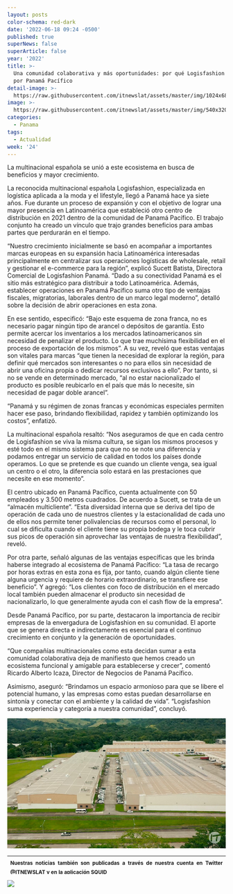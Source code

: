 ```yaml
---
layout: posts
color-schema: red-dark
date: '2022-06-18 09:24 -0500'
published: true
superNews: false
superArticle: false
year: '2022'
title: >-
  Una comunidad colaborativa y más oportunidades: por qué Logisfashion apostó
  por Panamá Pacífico
detail-image: >-
  https://raw.githubusercontent.com/itnewslat/assets/master/img/1024x680/panama-pacifico-g.jpg
image: >-
  https://raw.githubusercontent.com/itnewslat/assets/master/img/540x320/panama-pacifico-p.jpg
categories:
  - Panama
tags:
  - Actualidad
week: '24'
---
```

La multinacional española se unió a este ecosistema en busca de beneficios y mayor crecimiento. 

La reconocida multinacional española Logisfashion, especializada en logística aplicada a la moda y el lifestyle, llegó a Panamá hace ya siete años. Fue durante un proceso de expansión y con el objetivo de lograr una mayor presencia en Latinoamérica que estableció otro centro de distribución en 2021 dentro de la comunidad de Panamá Pacífico. El trabajo conjunto ha creado un vínculo que trajo grandes beneficios para ambas partes que perdurarán en el tiempo.

“Nuestro crecimiento inicialmente se basó en acompañar a importantes marcas europeas en su expansión hacia Latinoamérica interesadas principalmente en centralizar sus operaciones logísticas de wholesale, retail y gestionar el e-commerce para la región”, explicó Sucett Batista, Directora Comercial de Logisfashion Panamá. “Dado a su conectividad Panamá es el sitio más  estratégico para distribuir a todo Latinoamérica. Además, establecer operaciones en Panamá Pacifico suma otro tipo de ventajas fiscales, migratorias, laborales dentro de un marco legal moderno”, detalló sobre la decisión de abrir operaciones en esta zona. 

En ese sentido, especificó: “Bajo este esquema de zona franca, no es necesario pagar ningún tipo de arancel o depósitos de garantía. Esto permite acercar los inventarios a los mercados latinoamericanos sin necesidad de penalizar el producto. Lo que trae muchísima flexibilidad en el proceso de exportación de los mismos”. A su vez, reveló que estas ventajas son vitales para marcas “que tienen la necesidad de explorar la región, para definir qué mercados son interesantes o no para ellos sin necesidad de abrir una oficina propia o dedicar recursos exclusivos a ello”. Por tanto, si no se vende en determinado mercado, “al no estar nacionalizado el producto es posible reubicarlo en el país que más lo necesite, sin necesidad de pagar doble arancel”.

“Panamá y su régimen de zonas francas y económicas especiales permiten hacer ese paso, brindando flexibilidad, rapidez y también optimizando los costos”, enfatizó.

La multinacional española resaltó: “Nos aseguramos de que en cada centro de Logisfashion se viva la misma cultura, se sigan los mismos procesos y esté todo en el mismo sistema para que no se note una diferencia y podamos entregar un servicio de calidad en todos los países donde operamos. Lo que se pretende es que cuando un cliente venga, sea igual un centro o el otro, la diferencia solo estará en las prestaciones que necesite en ese momento”.

El centro ubicado en Panamá Pacífico, cuenta actualmente con 50 empleados y 3.500 metros cuadrados. De acuerdo a Sucett, se trata de un “almacén multicliente”. “Esta diversidad interna que se deriva del tipo de operación de cada uno de nuestros clientes  y la estacionalidad de cada uno de ellos nos permite tener polivalencias de recursos como el personal, lo cual se dificulta cuando el cliente tiene su propia bodega y le toca cubrir sus picos de operación sin aprovechar las ventajas de nuestra flexibilidad”, reveló.

Por otra parte, señaló algunas de las ventajas específicas que les brinda haberse integrado al ecosistema de Panamá Pacífico: “La tasa de recargo por horas extras en esta zona es fija, por tanto, cuando algún cliente tiene alguna urgencia y  requiere de  horario extraordinario, se transfiere ese beneficio”. Y agregó: “Los clientes con foco de distribución en el mercado local también pueden almacenar el producto sin necesidad de nacionalizarlo, lo que generalmente ayuda con el cash flow de la empresa”.

Desde Panamá Pacífico, por su parte, destacaron la importancia de recibir empresas de la envergadura  de Logisfashion en su comunidad. El aporte que se genera directa e indirectamente es esencial para el continuo crecimiento en conjunto y la generación de oportunidades. 

“Que compañías multinacionales como esta decidan sumar a esta comunidad colaborativa deja de manifiesto que hemos creado un ecosistema funcional y amigable para establecerse y crecer”, comentó Ricardo Alberto Icaza, Director de Negocios de Panamá Pacífico.

Asimismo, aseguró: “Brindamos un espacio armonioso para que se libere el potencial humano, y las empresas como estas puedan desarrollarse en sintonía y conectar con el ambiente y la calidad de vida”. “Logisfashion suma experiencia y categoría a nuestra comunidad”, concluyó. 

![](https://raw.githubusercontent.com/itnewslat/assets/master/img/540x320/panama-pacifico-p.jpg)

<table style="height: 42px;" width="569">
<tbody>
<tr>
<td style="text-align: justify;"><sub><strong>Nuestras noticias también son publicadas a través de nuestra cuenta en Twitter <a href="https://twitter.com/itnewslat?lang=es">@ITNEWSLAT</a> y en la aplicación <a href="https://squidapp.co/en/">SQUID</a></strong></sub></td>
</tr>
</tbody>
</table>

<img src="https://tracker.metricool.com/c3po.jpg?hash=56f88a41e39ab42c063cc51676587a04"/>